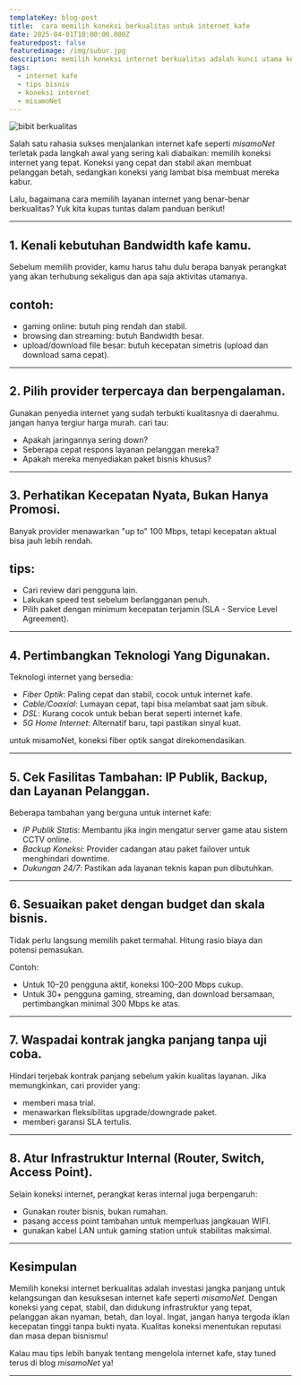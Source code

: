 ```yaml
---
templateKey: blog-post
title:  cara memilih koneksi berkualitas untuk internet kafe
date: 2025-04-01T10:00:00.000Z  
featuredpost: false
featuredimage: /img/subur.jpg
description: memilih koneksi internet berkualitas adalah kunci utama kesuksesan internet kafe. Yuk, cari tau bagaimana cara memilih layanan internet terbaik untuk pengalaman pelanggan yang maksimal.
tags:
  - internet kafe
  - tips bisnis
  - koneksi internet 
  - misamoNet
---
```

![bibit berkualitas](/img/subur.jpg)

Salah satu rahasia sukses menjalankan internet kafe seperti *misamoNet* terletak pada langkah awal yang sering kali diabaikan: memilih koneksi internet yang tepat. Koneksi yang cepat dan stabil akan membuat pelanggan betah, sedangkan koneksi yang lambat bisa membuat mereka kabur.

Lalu, bagaimana cara memilih layanan internet yang benar-benar berkualitas? Yuk kita kupas tuntas dalam panduan berikut!

---

## 1. Kenali kebutuhan Bandwidth kafe kamu.

Sebelum memilih provider, kamu harus tahu dulu berapa banyak perangkat yang akan terhubung sekaligus dan apa saja aktivitas utamanya. 

## contoh:
- gaming online: butuh ping rendah dan stabil.
- browsing dan streaming: butuh Bandwidth besar.
- upload/download file besar: butuh kecepatan simetris (upload dan download sama cepat).

---

## 2. Pilih provider terpercaya dan berpengalaman. 

Gunakan penyedia internet yang sudah terbukti kualitasnya di daerahmu. jangan hanya tergiur harga murah. cari tau:
- Apakah jaringannya sering down?
- Seberapa cepat respons layanan pelanggan mereka?
- Apakah mereka menyediakan paket bisnis khusus?

---

## 3. Perhatikan Kecepatan Nyata, Bukan Hanya Promosi.

Banyak provider menawarkan "up to" 100 Mbps, tetapi kecepatan aktual bisa jauh lebih rendah.

## tips:
- Cari review dari pengguna lain.
- Lakukan speed test sebelum berlangganan penuh.
- Pilih paket dengan minimum kecepatan terjamin (SLA - Service Level Agreement).

---

## 4. Pertimbangkan Teknologi Yang Digunakan.

Teknologi internet yang bersedia:

- *Fiber Optik*: Paling cepat dan stabil, cocok untuk internet kafe.
- *Cable/Coaxial*: Lumayan cepat, tapi bisa melambat saat jam sibuk.
- *DSL*: Kurang cocok untuk beban berat seperti internet kafe.
- *5G Home Internet*: Alternatif baru, tapi pastikan sinyal kuat.

untuk misamoNet, koneksi fiber optik sangat direkomendasikan.

---

## 5. Cek Fasilitas Tambahan: IP Publik, Backup, dan Layanan Pelanggan.

  Beberapa tambahan yang berguna untuk internet kafe:
- *IP Publik Statis*: Membantu jika ingin mengatur server game atau sistem CCTV online.
- *Backup Koneksi*: Provider cadangan atau paket failover untuk menghindari downtime.
- *Dukungan 24/7*: Pastikan ada layanan teknis kapan pun dibutuhkan.

---

## 6. Sesuaikan paket dengan budget dan skala bisnis.

Tidak perlu langsung memilih paket termahal. Hitung rasio biaya dan potensi pemasukan.

Contoh:
- Untuk 10–20 pengguna aktif, koneksi 100–200 Mbps cukup.
- Untuk 30+ pengguna gaming, streaming, dan download bersamaan, pertimbangkan minimal 300 Mbps ke atas.

---

## 7. Waspadai kontrak jangka panjang tanpa uji coba.

Hindari terjebak kontrak panjang sebelum yakin kualitas layanan. Jika memungkinkan, cari provider yang:

- memberi masa trial.
- menawarkan fleksibilitas upgrade/downgrade paket.
- memberi garansi SLA tertulis.

---

## 8. Atur Infrastruktur Internal (Router, Switch, Access Point).

Selain koneksi internet, perangkat keras internal juga berpengaruh:

- Gunakan router bisnis, bukan rumahan.
- pasang access point tambahan untuk memperluas jangkauan WIFI.
- gunakan kabel LAN untuk gaming station untuk stabilitas maksimal.

---

## Kesimpulan

Memilih koneksi internet berkualitas adalah investasi jangka panjang untuk kelangsungan dan kesuksesan internet kafe seperti *misamoNet*. Dengan koneksi yang cepat, stabil, dan didukung infrastruktur yang tepat, pelanggan akan nyaman, betah, dan loyal.
Ingat, jangan hanya tergoda iklan kecepatan tinggi tanpa bukti nyata. Kualitas koneksi menentukan reputasi dan masa depan bisnismu!

Kalau mau tips lebih banyak tentang mengelola internet kafe, stay tuned terus di blog *misamoNet* ya!

---


